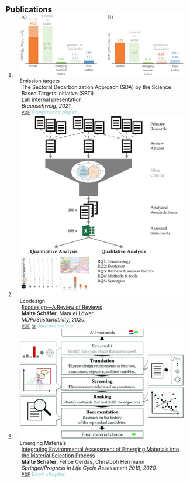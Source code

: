<h2 id="publications" style="margin: 2px 0px -15px;">Publications</h2>

<div class="publications">
<ol class="bibliography">

<li>
<div class="pub-row">

  <div class="col-sm-3 abbr" style="position: relative;padding-right: 15px;padding-left: 15px;">
    <img src="assets/img/em_conf_fig.png" class="teaser img-fluid z-depth-1">
    <abbr class="badge">Emission targets</abbr>
  </div>

  <div class="col-sm-9" style="position: relative;padding-right: 15px;padding-left: 20px;">
    <div class="title">The Sectoral Decarbonization Approach (SDA) by the Science Based Targets Initiative (SBTi)</a></div>
    <div class="author">Lab internal presentation</div>
    <div class="periodical"><em>Braunschweig, 2021.</em></div>
    <div class="links">
      <a href="https://link.springer.com/content/pdf/10.1007/978-3-662-62924-6_8.pdf?pdf=inline%20link" class="btn btn-sm z-depth-0" role="button" target="_blank" style="font-size:12px;">PDF</a>
      <strong><i style="color:#A8DADC">Conference paper</i></strong>
    </div>
  </div>
</div>
</li>
  
<li>
<div class="pub-row">

  <div class="col-sm-3 abbr" style="position: relative;padding-right: 15px;padding-left: 15px;">
    <img src="assets/img/ed_review_ga.png" class="teaser img-fluid z-depth-1">
    <abbr class="badge">Ecodesign</abbr>
  </div>

  <div class="col-sm-9" style="position: relative;padding-right: 15px;padding-left: 20px;">
    <div class="title"><a href="https://www.mdpi.com/2071-1050/13/1/315">Ecodesign—A Review of Reviews</a></div>
    <div class="author"><strong>Malte Schäfer</strong>, Manuel Löwer</div>
    <div class="periodical"><em>MDPI/Sustainability, 2020.</em></div>
    <div class="links">
      <a href="https://www.mdpi.com/2071-1050/13/1/315/pdf" class="btn btn-sm z-depth-0" role="button" target="_blank" style="font-size:12px;">PDF</a>
      <a href="https://www.mdpi.com/2071-1050/13/1/315/s1" class="btn btn-sm z-depth-0" role="button" target="_blank" style="font-size:12px;">SI</a>
      <strong><i style="color:#A8DADC">Journal article</i></strong>
    </div>
  </div>
</div>
</li>

<li>
<div class="pub-row">

  <div class="col-sm-3 abbr" style="position: relative;padding-right: 15px;padding-left: 15px;">
    <img src="assets/img/em_book_fig.png" class="teaser img-fluid z-depth-1">
    <abbr class="badge">Emerging Materials</abbr>
  </div>

  <div class="col-sm-9" style="position: relative;padding-right: 15px;padding-left: 20px;">
    <div class="title"><a href="https://link.springer.com/chapter/10.1007/978-3-030-50519-6_7">Integrating Environmental Assessment of Emerging Materials into the Material Selection Process</a></div>
    <div class="author"><strong>Malte Schäfer</strong>, Felipe Cerdas, Christoph Herrmann</div>
    <div class="periodical"><em>Springer/Progress in Life Cycle Assessment 2019, 2020.</em></div>
    <div class="links">
      <a href="https://link.springer.com/content/pdf/10.1007/978-3-030-50519-6_7.pdf?pdf=inline%20link" class="btn btn-sm z-depth-0" role="button" target="_blank" style="font-size:12px;">PDF</a>
      <strong><i style="color:#A8DADC">Book chapter</i></strong>
    </div>
  </div>
</div>
</li>
  
<br>

</ol>
</div>
